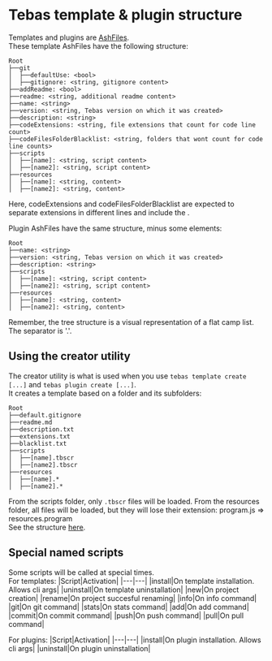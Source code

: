 # Tebas template & plugin structure

Templates and plugins are [AshFiles](https://github.com/Dumbelfo08/AshLib).  
These template AshFiles have the following structure:  
```
Root
├──git
│  ├──defaultUse: <bool>
│  ├──gitignore: <string, gitignore content>
├──addReadme: <bool>
├──readme: <string, additional readme content>
├──name: <string>
├──version: <string, Tebas version on which it was created>
├──description: <string>
├──codeExtensions: <string, file extensions that count for code line count>
├──codeFilesFolderBlacklist: <string, folders that wont count for code line counts>
├──scripts
│  ├──[name]: <string, script content>
│  ├──[name2]: <string, script content>
├──resources
│  ├──[name]: <string, content>
│  ├──[name2]: <string, content>
```

Here, codeExtensions and codeFilesFolderBlacklist are expected to separate extensions in different lines and include the .

Plugin AshFiles have the same structure, minus some elements:  
```
Root
├──name: <string>
├──version: <string, Tebas version on which it was created>
├──description: <string>
├──scripts
│  ├──[name]: <string, script content>
│  ├──[name2]: <string, script content>
├──resources
│  ├──[name]: <string, content>
│  ├──[name2]: <string, content>
```

Remember, the tree structure is a visual representation of a flat camp list. The separator is '.'.


## Using the creator utility
The creator utility is what is used when you use `tebas template create [...]` and `tebas plugin create [...]`.  
It creates a template based on a folder and its subfolders:
```
Root
├──default.gitignore
├──readme.md
├──description.txt
├──extensions.txt
├──blacklist.txt
├──scripts
│  ├──[name].tbscr
│  ├──[name2].tbscr
├──resources
│  ├──[name].*
│  ├──[name2].*
```

From the scripts folder, only `.tbscr` files will be loaded. From the resources folder, all files will be loaded, but they will lose their extension: program.js => resources.program  
See the structure [here](../templates/c).

## Special named scripts
Some scripts will be called at special times.  
For templates:
|Script|Activation|
|---|---|
|install|On template installation. Allows cli args|
|uninstall|On template uninstallation|
|new|On project creation|
|rename|On project succesful renaming|
|info|On info command|
|git|On git command|
|stats|On stats command|
|add|On add command|
|commit|On commit command|
|push|On push command|
|pull|On pull command|

For plugins:
|Script|Activation|
|---|---|
|install|On plugin installation. Allows cli args|
|uninstall|On plugin uninstallation|